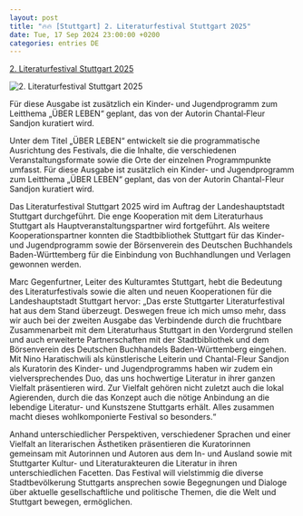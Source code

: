 ```yaml
---
layout: post
title: "🔥🔥 [Stuttgart] 2. Literaturfestival Stuttgart 2025"
date: Tue, 17 Sep 2024 23:00:00 +0200
categories: entries DE
---
```

[2. Literaturfestival Stuttgart 2025](https://www.stuttgart.de/pressemitteilungen/september/literaturfestival-stuttgart-2025.php)

![2. Literaturfestival Stuttgart 2025](https://www.stuttgart.de/openGraph-200x200.png)

Für diese Ausgabe ist zusätzlich ein Kinder‐ und Jugendprogramm zum Leitthema „ÜBER LEBEN“ geplant, das von der Autorin Chantal‐Fleur Sandjon kuratiert wird.

Unter dem Titel „ÜBER LEBEN“ entwickelt sie die programmatische Ausrichtung des Festivals, die die Inhalte, die verschiedenen Veranstaltungsformate sowie die Orte der einzelnen Programmpunkte umfasst. Für diese Ausgabe ist zusätzlich ein Kinder- und Jugendprogramm zum Leitthema „ÜBER LEBEN“ geplant, das von der Autorin Chantal-Fleur Sandjon kuratiert wird.

Das Literaturfestival Stuttgart 2025 wird im Auftrag der Landeshauptstadt Stuttgart durchgeführt. Die enge Kooperation mit dem Literaturhaus Stuttgart als Hauptveranstaltungspartner wird fortgeführt. Als weitere Kooperationspartner konnten die Stadtbibliothek Stuttgart für das Kinder-und Jugendprogramm sowie der Börsenverein des Deutschen Buchhandels Baden-Württemberg für die Einbindung von Buchhandlungen und Verlagen gewonnen werden.

Marc Gegenfurtner, Leiter des Kulturamtes Stuttgart, hebt die Bedeutung des Literaturfestivals sowie die alten und neuen Kooperationen für die Landeshauptstadt Stuttgart hervor: „Das erste Stuttgarter Literaturfestival hat aus dem Stand überzeugt. Deswegen freue ich mich umso mehr, dass wir auch bei der zweiten Ausgabe das Verbindende durch die fruchtbare Zusammenarbeit mit dem Literaturhaus Stuttgart in den Vordergrund stellen und auch erweiterte Partnerschaften mit der Stadtbibliothek und dem Börsenverein des Deutschen Buchhandels Baden-Württemberg eingehen. Mit Nino Haratischwili als künstlerische Leiterin und Chantal-Fleur Sandjon als Kuratorin des Kinder- und Jugendprogramms haben wir zudem ein vielversprechendes Duo, das uns hochwertige Literatur in ihrer ganzen Vielfalt präsentieren wird. Zur Vielfalt gehören nicht zuletzt auch die lokal Agierenden, durch die das Konzept auch die nötige Anbindung an die lebendige Literatur- und Kunstszene Stuttgarts erhält. Alles zusammen macht dieses wohlkomponierte Festival so besonders.“

Anhand unterschiedlicher Perspektiven, verschiedener Sprachen und einer Vielfalt an literarischen Ästhetiken präsentieren die Kuratorinnen gemeinsam mit Autorinnen und Autoren aus dem In- und Ausland sowie mit Stuttgarter Kultur- und Literaturakteuren die Literatur in ihren unterschiedlichen Facetten. Das Festival will vielstimmig die diverse Stadtbevölkerung Stuttgarts ansprechen sowie Begegnungen und Dialoge über aktuelle gesellschaftliche und politische Themen, die die Welt und Stuttgart bewegen, ermöglichen.

